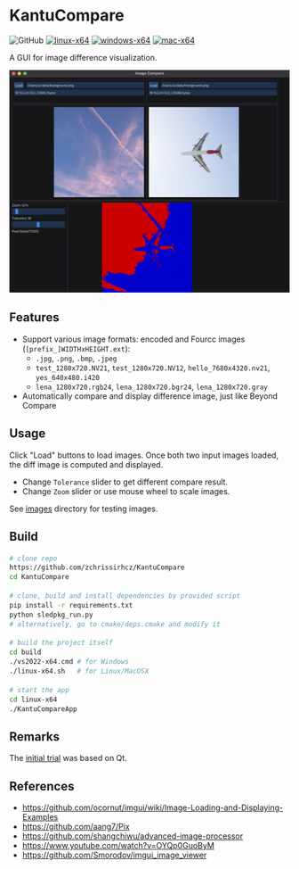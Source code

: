 # KantuCompare

<img alt="GitHub" src="https://img.shields.io/github/license/zchrissirhcz/KantuCompare"> [![linux-x64](https://github.com/zchrissirhcz/KantuCompare/actions/workflows/linux-x64.yml/badge.svg)](https://github.com/zchrissirhcz/KantuCompare/actions/workflows/linux-x64.yml) [![windows-x64](https://github.com/zchrissirhcz/KantuCompare/actions/workflows/windows-x64.yml/badge.svg)](https://github.com/zchrissirhcz/KantuCompare/actions/workflows/windows-x64.yml) [![mac-x64](https://github.com/zchrissirhcz/KantuCompare/actions/workflows/mac-x64.yml/badge.svg)](https://github.com/zchrissirhcz/KantuCompare/actions/workflows/mac-x64.yml)

A GUI for image difference visualization.

![](images/snapshots/snapshot_2022-06-12.png)

## Features
- Support various image formats: encoded and Fourcc images (`[prefix_]WIDTHxHEIGHT.ext`):
    - `.jpg`, `.png`, `.bmp`, `.jpeg`
    - `test_1280x720.NV21`, `test_1280x720.NV12`, `hello_7680x4320.nv21`, `yes_640x480.i420`
    - `lena_1280x720.rgb24`, `lena_1280x720.bgr24`, `lena_1280x720.gray`
- Automatically compare and display difference image, just like Beyond Compare

## Usage
Click "Load" buttons to load images. Once both two input images loaded, the diff image is computed and displayed.

- Change `Tolerance` slider to get different compare result.
- Change `Zoom` slider or use mouse wheel to scale images.

See [images](https://github.com/zchrissirhcz/KantuCompare/tree/main/images) directory for testing images.

## Build
```bash
# clone repo
https://github.com/zchrissirhcz/KantuCompare
cd KantuCompare

# clone, build and install dependencies by provided script
pip install -r requirements.txt
python sledpkg_run.py
# alternatively, go to cmake/deps.cmake and modify it

# build the project itself
cd build
./vs2022-x64.cmd # for Windows
./linux-x64.sh   # for Linux/MacOSX

# start the app
cd linux-x64
./KantuCompareApp
```

## Remarks
The [initial trial](https://github.com/zchrissirhcz/KantuCompare/tree/qt) was based on Qt.

## References
- https://github.com/ocornut/imgui/wiki/Image-Loading-and-Displaying-Examples
- https://github.com/aang7/Pix
- https://github.com/shangchiwu/advanced-image-processor
- https://www.youtube.com/watch?v=OYQp0GuoByM
- https://github.com/Smorodov/imgui_image_viewer
